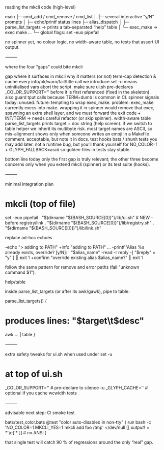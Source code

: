 reading the mkcli code (high-level)

main
  ├─ cmd_add / cmd_remove / cmd_list
  │    ├─ several interactive “y/N” prompts
  │    ├─ echo/printf status lines
  ├─ alias_dispatch
  │    ├─ parse_list_targets → prints a tab-separated “help” table
  │    └─ exec_make → exec make …
  └─ global flags: set -euo pipefail

no spinner yet, no colour logic, no width-aware table, no tests that assert UI output.

⸻

where the four “gaps” could bite mkcli

gap	where it surfaces in mkcli	why it matters (or not)
term-cap detection & cache	every info/ok/warn/fail/title call we introduce	set -u means uninitialised vars abort the script. make sure ui.sh pre-declares _COLOR_SUPPORT='' before it is first referenced (fixed in the skeleton). also guard tput calls because TERM=dumb is common in CI.
spinner signals	today: unused. future: tempting to wrap exec_make.	problem: exec_make currently execs into make. wrapping it in spinner would remove that exec, spawning an extra shell layer, and we must forward the exit code + INT/TERM ⇒ needs careful refactor (or skip spinner).
width-aware table	parse_list_targets prints target + doc string (help screen).	if we switch to table helper we inherit its multibyte risk. most target names are ASCII, so mis-alignment shows only when someone writes an emoji in a Makefile comment. acceptable, but note it in docs.
test hooks	bats / shunit tests you may add later.	not a runtime bug, but you’ll thank yourself for NO_COLOR=1 + GLYPH_FALLBACK=ascii so golden‐files in tests stay stable.

bottom line
today only the first gap is truly relevant; the other three become concerns only when you extend mkcli (spinner) or its test suite (hooks).

⸻

minimal integration plan

# mkcli (top of file)
 set -euo pipefail
 . "$(dirname "${BASH_SOURCE[0]}")/lib/ui.sh"      # NEW – before registry/link
 . "$(dirname "${BASH_SOURCE[0]}")/lib/registry.sh"
 . "$(dirname "${BASH_SOURCE[0]}")/lib/link.sh"

replace ad-hoc echoes

-echo "> adding to PATH"
+info "adding to PATH"
 ...
-printf 'Alias %s already exists, override? [y/N]: ' "$alias_name"
-read -r reply
-[ "$reply" = "y" ] || exit 1
+confirm "override existing alias $alias_name?" || exit 1

follow the same pattern for remove and error paths (fail "unknown command $1").

help/table

inside parse_list_targets (or after its awk/gawk), pipe to table:

parse_list_targets() {
  # produces lines: "$target\t$desc"
  awk ... | table
}


⸻

extra safety tweaks for ui.sh when used under set -u

# at top of ui.sh
_COLOR_SUPPORT=''  # pre-declare to silence -u
_GLYPH_CACHE=''    # optional if you cache wcwidth tests


⸻

advisable next step: CI smoke test

bats/test_color.bats
  @test "color auto-disabled in non-tty" {
    run bash -c 'NO_COLOR=1 MKCLI_YES=1 mkcli add foo /tmp' </dev/null
    [[ $output != *$'\e['* ]]   # no ANSI
  }

that single test will catch 90 % of regressions around the only “real” gap.